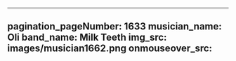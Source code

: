 ------
pagination_pageNumber: 1633
musician_name: Oli
band_name: Milk Teeth
img_src: images/musician1662.png
onmouseover_src: 
------
